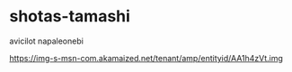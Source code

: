 # shotas-tamashi
avicilot napaleonebi


https://img-s-msn-com.akamaized.net/tenant/amp/entityid/AA1h4zVt.img


